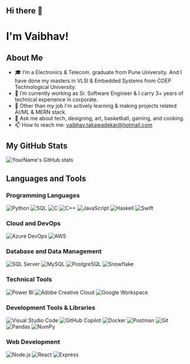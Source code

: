 ## Hi there 👋
# I'm Vaibhav!

## About Me
- 🎓 I’m a Electronics & Telecom. graduate from Pune University. And I have done my masters in VLSI & Embedded Systems from COEP Technological University.
- 🔭 I’m currently working as Sr. Software Engineer & I carry 3+ years of technical experience in corporate.
- 🌱 Other than my job I'm actively learning & making projects related AI/ML & MERN stack.
- 💬 Ask me about tech, designing, art, basketball, gaming, and cooking.
- 📫 How to reach me: vaibhav.takawadekar@hotmail.com

## My GitHub Stats
![YourName's GitHub stats](https://github-readme-stats.vercel.app/api?username=vaibhavtakawadekar&show_icons=true&theme=radical)

## Languages and Tools

### Programming Languages

![Python](https://img.shields.io/badge/-Python-3776AB?style=flat-square&logo=Python&logoColor=white)
![SQL](https://img.shields.io/badge/-SQL-4479A1?style=flat-square&logo=MySQL&logoColor=white)
![C](https://img.shields.io/badge/-C-00599C?style=flat-square&logo=C&logoColor=white)
![C++](https://img.shields.io/badge/-C++-00599C?style=flat-square&logo=Cplusplus&logoColor=white)
![JavaScript](https://img.shields.io/badge/-JavaScript-F7DF1E?style=flat-square&logo=javascript&logoColor=black)
![Haskell](https://img.shields.io/badge/-Haskell-5D4F85?style=flat-square&logo=Haskell&logoColor=white)
![Swift](https://img.shields.io/badge/-Swift-FA7343?style=flat-square&logo=Swift&logoColor=white)

### Cloud and DevOps

![Azure DevOps](https://img.shields.io/badge/-Azure_DevOps-0078D7?style=flat-square&logo=AzureDevOps&logoColor=white)
![AWS](https://img.shields.io/badge/-AWS-232F3E?style=flat-square&logo=amazon-aws&logoColor=white)

### Database and Data Management

![SQL Server](https://img.shields.io/badge/-SQL_Server-CC2927?style=flat-square&logo=microsoft-sql-server&logoColor=white)
![MySQL](https://img.shields.io/badge/-MySQL-4479A1?style=flat-square&logo=MySQL&logoColor=white)
![PostgreSQL](https://img.shields.io/badge/-PostgreSQL-4169E1?style=flat-square&logo=PostgreSQL&logoColor=white)
![Snowflake](https://img.shields.io/badge/-Snowflake-29B5E8?style=flat-square&logo=Snowflake&logoColor=white)

### Technical Tools

![Power BI](https://img.shields.io/badge/-Power_BI-F2C811?style=flat-square&logo=PowerBI&logoColor=black)
![Adobe Creative Cloud](https://img.shields.io/badge/-Adobe_Creative_Cloud-DA1F26?style=flat-square&logo=AdobeCreativeCloud&logoColor=white)
![Google Workspace](https://img.shields.io/badge/-Google_Workspace-4285F4?style=flat-square&logo=GoogleWorkspace&logoColor=white)

### Development Tools & Libraries

![Visual Studio Code](https://img.shields.io/badge/-Visual_Studio_Code-007ACC?style=flat-square&logo=VisualStudioCode&logoColor=white)
![GitHub Copilot](https://img.shields.io/badge/-GitHub_Copilot-2088FF?style=flat-square&logo=GitHub&logoColor=white)
![Docker](https://img.shields.io/badge/-Docker-2496ED?style=flat-square&logo=Docker&logoColor=white)
![Postman](https://img.shields.io/badge/-Postman-FF6C37?style=flat-square&logo=Postman&logoColor=white)
![Git](https://img.shields.io/badge/-Git-F05032?style=flat-square&logo=Git&logoColor=white)
![Pandas](https://img.shields.io/badge/-Pandas-150458?style=flat-square&logo=Pandas&logoColor=white)
![NumPy](https://img.shields.io/badge/-NumPy-013243?style=flat-square&logo=NumPy&logoColor=white)

### Web Development

![Node.js](https://img.shields.io/badge/-Node.js-339933?style=flat-square&logo=Node.js&logoColor=white)
![React](https://img.shields.io/badge/-React-61DAFB?style=flat-square&logo=React&logoColor=black)
![Express](https://img.shields.io/badge/-Express-000000?style=flat-square&logo=Express&logoColor=white)

<!--
**vaibhavtakawadekar/vaibhavtakawadekar** is a ✨ _special_ ✨ repository because its `README.md` (this file) appears on your GitHub profile.

Here are some ideas to get you started:

- 🔭 I’m currently working on ...
- 🌱 I’m currently learning ...
- 👯 I’m looking to collaborate on ...
- 🤔 I’m looking for help with ...
- 💬 Ask me about ...
- 📫 How to reach me: ...
- 😄 Pronouns: ...
- ⚡ Fun fact: ...
-->
